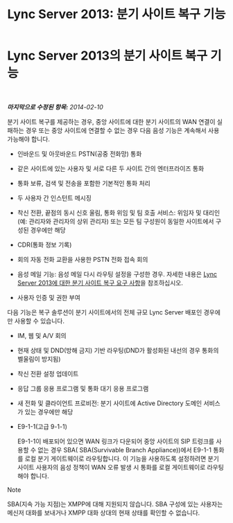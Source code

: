 ﻿---
title: 'Lync Server 2013: 분기 사이트 복구 기능'
TOCTitle: 분기 사이트 복구 기능
ms:assetid: 8e3feda5-9a38-4e3c-b808-af29f19c5eb9
ms:mtpsurl: https://technet.microsoft.com/ko-kr/library/Gg398715(v=OCS.15)
ms:contentKeyID: 49304340
ms.date: 08/24/2015
mtps_version: v=OCS.15
ms.translationtype: HT
---

# Lync Server 2013의 분기 사이트 복구 기능

 

_**마지막으로 수정된 항목:** 2014-02-10_

분기 사이트 복구를 제공하는 경우, 중앙 사이트에 대한 분기 사이트의 WAN 연결이 실패하는 경우 또는 중앙 사이트에 연결할 수 없는 경우 다음 음성 기능은 계속해서 사용 가능해야 합니다.


  - 인바운드 및 아웃바운드 PSTN(공중 전화망) 통화

  - 같은 사이트에 있는 사용자 및 서로 다른 두 사이트 간의 엔터프라이즈 통화

  - 통화 보류, 검색 및 전송을 포함한 기본적인 통화 처리

  - 두 사용자 간 인스턴트 메시징

  - 착신 전환, 끝점의 동시 신호 울림, 통화 위임 및 팀 호출 서비스: 위임자 및 대리인(예: 관리자와 관리자의 상위 관리자) 또는 모든 팀 구성원이 동일한 사이트에서 구성된 경우에만 해당

  - CDR(통화 정보 기록)

  - 회의 자동 전화 교환을 사용한 PSTN 전화 접속 회의

  - 음성 메일 기능: 음성 메일 다시 라우팅 설정을 구성한 경우. 자세한 내용은 [Lync Server 2013에 대한 분기 사이트 복구 요구 사항](lync-server-2013-branch-site-resiliency-requirements.md)을 참조하십시오.

  - 사용자 인증 및 권한 부여

다음 기능은 복구 솔루션이 분기 사이트에서의 전체 규모 Lync Server 배포인 경우에만 사용할 수 있습니다.

  - IM, 웹 및 A/V 회의

  - 현재 상태 및 DND(방해 금지) 기반 라우팅(DND가 활성화된 내선의 경우 통화의 벨울림이 방지됨)

  - 착신 전환 설정 업데이트

  - 응답 그룹 응용 프로그램 및 통화 대기 응용 프로그램

  - 새 전화 및 클라이언트 프로비전: 분기 사이트에 Active Directory 도메인 서비스가 있는 경우에만 해당

  - E9-1-1(고급 9-1-1)
    
    E9-1-1이 배포되어 있으면 WAN 링크가 다운되어 중앙 사이트의 SIP 트렁크를 사용할 수 없는 경우 SBA( SBA(Survivable Branch Appliance))에서 E9-1-1 통화를 로컬 분기 게이트웨이로 라우팅합니다. 이 기능을 사용하도록 설정하려면 분기 사이트 사용자의 음성 정책이 WAN 오류 발생 시 통화를 로컬 게이트웨이로 라우팅해야 합니다.


> [!NOTE]
> SBA(지속 가능 지점)는 XMPP에 대해 지원되지 않습니다. SBA 구성에 있는 사용자는 메신저 대화를 보내거나 XMPP 대화 상대의 현재 상태를 확인할 수 없습니다.


